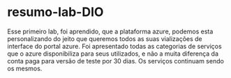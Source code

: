 # resumo-lab-DIO
Esse primeiro lab, foi aprendido, que a plataforma azure, podemos esta personalizando do jeito que queremos todos as suas vializações de interface do portal azure. Foi apresentado todas as categorias de serviços que o azure disponibiliza para seus utilizados, e não a muita diferença da conta paga para versão de teste por 30 dias. Os serviços continuam sendo os mesmos.
